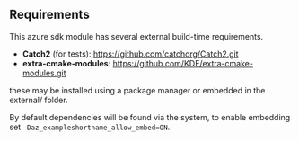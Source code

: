 
## Requirements

This azure sdk module has several external build-time requirements.

- **Catch2** (for tests): https://github.com/catchorg/Catch2.git
- **extra-cmake-modules**: https://github.com/KDE/extra-cmake-modules.git

these may be installed using a package manager or embedded in the external/ folder.

By default dependencies will be found via the system, to enable embedding set
`-Daz_exampleshortname_allow_embed=ON`.